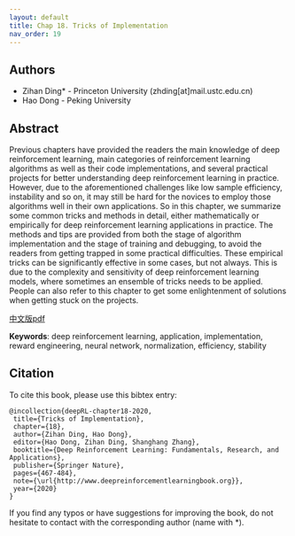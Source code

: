 ```yaml
---
layout: default
title: Chap 18. Tricks of Implementation
nav_order: 19
---
```


## Authors

- Zihan Ding* - Princeton University (zhding[at]mail.ustc.edu.cn)
- Hao Dong - Peking University 

## Abstract

Previous chapters have provided the readers the main knowledge of deep reinforcement learning, main categories of reinforcement learning algorithms as well as their code implementations, and several practical projects for better understanding deep reinforcement learning in practice. However, due to the aforementioned challenges like low sample efficiency, instability and so on, it may still be hard for the novices to employ those algorithms well in their own applications. 
So in this chapter, we summarize some common tricks and methods in detail, either mathematically or empirically for deep reinforcement learning applications in practice. The methods and tips are provided from both the stage of algorithm implementation and the stage of training and debugging, to avoid the readers from getting trapped in some practical difficulties. These empirical tricks can be significantly effective in some cases, but not always. This is due to the complexity and sensitivity of deep reinforcement learning models, where sometimes an ensemble of tricks needs to be applied. People can also refer to this chapter to get some enlightenment of solutions when getting stuck on the projects. 

[中文版pdf](/assets/pdfs/ch18.pdf)

**Keywords**: deep reinforcement learning, application, implementation, reward engineering, neural network, normalization, efficiency, stability

## Citation

To cite this book, please use this bibtex entry:

```
@incollection{deepRL-chapter18-2020,
 title={Tricks of Implementation},
 chapter={18},
 author={Zihan Ding, Hao Dong},
 editor={Hao Dong, Zihan Ding, Shanghang Zhang},
 booktitle={Deep Reinforcement Learning: Fundamentals, Research, and Applications},
 publisher={Springer Nature},
 pages={467-484},
 note={\url{http://www.deepreinforcementlearningbook.org}},
 year={2020}
}
```



If you find any typos or have suggestions for improving the book, do not hesitate to contact with the corresponding author (name with *).